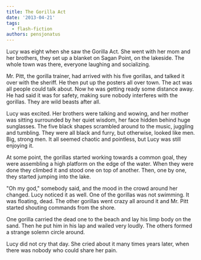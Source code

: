 ```yaml
---
title: The Gorilla Act
date: '2013-04-21'
tags:
  - flash-fiction
authors: pensjonatus
---
```


Lucy was eight when she saw the Gorilla Act. She went with her mom and her
brothers, they set up a blanket on Sagan Point, on the lakeside. The whole town
was there, everyone laughing and socializing.

<!-- truncate -->

Mr. Pitt, the gorilla trainer, had arrived with his five gorillas, and talked it
over with the sheriff. He then put up the posters all over town. The act was all
people could talk about. Now he was getting ready some distance away. He had
said it was for safety, making sure nobody interferes with the gorillas. They
are wild beasts after all.

Lucy was excited. Her brothers were talking and wowing, and her mother was
sitting surrounded by her quiet wisdom, her face hidden behind huge
sunglasses. The five black shapes scrambled around to the music, juggling and
tumbling. They were all black and furry, but otherwise, looked like men. Big,
strong men. It all seemed chaotic and pointless, but Lucy was still enjoying it.

At some point, the gorillas started working towards a common goal, they were
assembling a high platform on the edge of the water. When they were done they
climbed it and stood one on top of another. Then, one by one, they started
jumping into the lake.

"Oh my god," somebody said, and the mood in the crowd around her changed. Lucy
noticed it as well. One of the gorillas was not swimming. It was floating, dead.
The other gorillas went crazy all around it and Mr. Pitt started shouting
commands from the shore.

One gorilla carried the dead one to the beach and lay his limp body on the sand.
Then he put him in his lap and wailed very loudly. The others formed a strange
solemn circle around.

Lucy did not cry that day. She cried about it many times years later, when there
was nobody who could share her pain.
